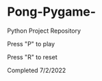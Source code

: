 # Pong-Pygame-
Python Project Repository

Press "P" to play 

Press "R" to reset



Completed 7/2/2022 
